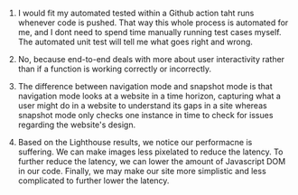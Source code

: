 



1. I would fit my automated tested within a Github action taht runs whenever code is pushed. That way this whole process is automated for me, and I dont need to spend time manually running test cases myself. The automated unit test will tell me what goes right and wrong.


2. No, because end-to-end deals with more about user interactivity rather than if a function is working correctly or incorrectly.

3. The difference between navigation mode and snapshot mode is that navigation mode looks at a website in a time horizon, capturing what a user might do in a website to understand its gaps in a site whereas snapshot mode only checks one instance in time to check for issues regarding the website's design.

4. Based on the Lighthouse results, we notice our performacne is suffering. We can make images less pixelated to reduce the latency. To further reduce the latency, we can lower the amount of Javascript DOM in our code. Finally, we may make our site more simplistic and less complicated to further lower the latency.






